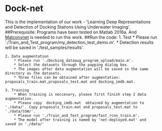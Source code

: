 # Dock-net
This is the implementation of our work - 'Learning Deep Representations and Detection of Docking Stations Using Underwater Imaging'.
##Prerequisite:
Programs have been tested on Matlab 2016a. And [Matconvnet](http://www.vlfeat.org/matconvnet/) is needed to run this work.
##Run the code:
	1. Test
		* Please run './Train_and_Test_program/my_detection_test_demo.m'. 
		* Detection results will be saved in './test_samples/results'.

	2. Data augmentation
		* Please run './Docking_dataaug_program_upload/main.m'.
		* Select the datasets through the popping dialog box.
		* The images after data augmentation will be saved in the same directory as the datasets.
		* Three files can be obtained after augmentation: proposals_train.mat,proposals_test.mat and docking_imdb.mat.

	3. Training
		* When training is neccesary, please first finish step 2 data augmentation.
		* Please copy  docking_imdb.mat  obtained by augmentation to './data/'. Copy proposals_train.mat and proposals_test.mat to './data/SSW/'.
		* Please run './Train_and_Test_program/fast_rcnn_train.m'.
		* The model after training is named by 'net-deployed.mat' and saved in './data/'


